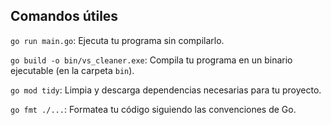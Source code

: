 ## Comandos útiles

`go run main.go`: Ejecuta tu programa sin compilarlo.

`go build -o bin/vs_cleaner.exe`: Compila tu programa en un binario ejecutable (en la carpeta `bin`).

`go mod tidy`: Limpia y descarga dependencias necesarias para tu proyecto.

`go fmt ./...`: Formatea tu código siguiendo las convenciones de Go.
